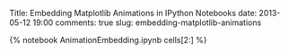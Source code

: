 Title: Embedding Matplotlib Animations in IPython Notebooks
date: 2013-05-12 19:00
comments: true
slug: embedding-matplotlib-animations

{% notebook AnimationEmbedding.ipynb cells[2:] %}